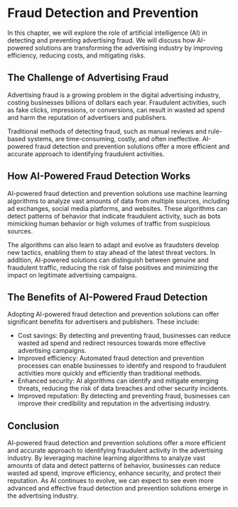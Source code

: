 Fraud Detection and Prevention
=============================================================================================

In this chapter, we will explore the role of artificial intelligence (AI) in detecting and preventing advertising fraud. We will discuss how AI-powered solutions are transforming the advertising industry by improving efficiency, reducing costs, and mitigating risks.

The Challenge of Advertising Fraud
----------------------------------

Advertising fraud is a growing problem in the digital advertising industry, costing businesses billions of dollars each year. Fraudulent activities, such as fake clicks, impressions, or conversions, can result in wasted ad spend and harm the reputation of advertisers and publishers.

Traditional methods of detecting fraud, such as manual reviews and rule-based systems, are time-consuming, costly, and often ineffective. AI-powered fraud detection and prevention solutions offer a more efficient and accurate approach to identifying fraudulent activities.

How AI-Powered Fraud Detection Works
------------------------------------

AI-powered fraud detection and prevention solutions use machine learning algorithms to analyze vast amounts of data from multiple sources, including ad exchanges, social media platforms, and websites. These algorithms can detect patterns of behavior that indicate fraudulent activity, such as bots mimicking human behavior or high volumes of traffic from suspicious sources.

The algorithms can also learn to adapt and evolve as fraudsters develop new tactics, enabling them to stay ahead of the latest threat vectors. In addition, AI-powered solutions can distinguish between genuine and fraudulent traffic, reducing the risk of false positives and minimizing the impact on legitimate advertising campaigns.

The Benefits of AI-Powered Fraud Detection
------------------------------------------

Adopting AI-powered fraud detection and prevention solutions can offer significant benefits for advertisers and publishers. These include:

* Cost savings: By detecting and preventing fraud, businesses can reduce wasted ad spend and redirect resources towards more effective advertising campaigns.
* Improved efficiency: Automated fraud detection and prevention processes can enable businesses to identify and respond to fraudulent activities more quickly and efficiently than traditional methods.
* Enhanced security: AI algorithms can identify and mitigate emerging threats, reducing the risk of data breaches and other security incidents.
* Improved reputation: By detecting and preventing fraud, businesses can improve their credibility and reputation in the advertising industry.

Conclusion
----------

AI-powered fraud detection and prevention solutions offer a more efficient and accurate approach to identifying fraudulent activity in the advertising industry. By leveraging machine learning algorithms to analyze vast amounts of data and detect patterns of behavior, businesses can reduce wasted ad spend, improve efficiency, enhance security, and protect their reputation. As AI continues to evolve, we can expect to see even more advanced and effective fraud detection and prevention solutions emerge in the advertising industry.
